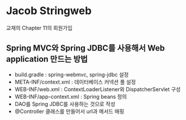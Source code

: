 # Jacob Stringweb

교재의 Chapter 11의 회원가입

## Spring MVC와 Spring JDBC를 사용해서 Web application 만드는 방법

* build.gradle : spring-webmvc, spring-jdbc 설정
* META-INF/context.xml : 데이터베이스 커넥션 풀 설정
* WEB-INF/web.xml : ContextLoaderListener와 DispatcherServlet 구성
* WEB-INF/app-context.xml : Spring beans 정의
* DAO를 Spring JDBC를 사용하는 것으로 작성
* @Controller 클래스를 만들어서 url과 메서드 매핑
